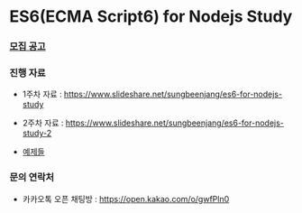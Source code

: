 
# ES6(ECMA Script6) for Nodejs Study

### [모집 공고](./wanted.md)

### 진행 자료

- 1주차 자료 : https://www.slideshare.net/sungbeenjang/es6-for-nodejs-study
- 2주차 자료 : https://www.slideshare.net/sungbeenjang/es6-for-nodejs-study-2

- [예제들](./es6/readme.md)

### 문의 연락처

- 카카오톡 오픈 채팅방 : https://open.kakao.com/o/gwfPln0
